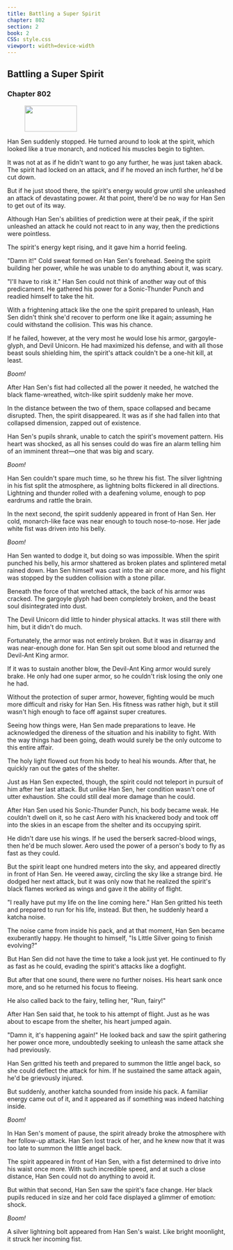 ```yaml
---
title: Battling a Super Spirit
chapter: 802
section: 2
book: 2
CSS: style.css
viewport: width=device-width
---
```


## Battling a Super Spirit

### Chapter 802

<figure>
	<img src="../Images/gem.gif" alt="" id="gem" width="120" height="60" />
</figure>

Han Sen suddenly stopped. He turned around to look at the spirit, which looked like a true monarch, and noticed his muscles begin to tighten.

It was not at as if he didn't want to go any further, he was just taken aback. The spirit had locked on an attack, and if he moved an inch further, he'd be cut down.

But if he just stood there, the spirit's energy would grow until she unleashed an attack of devastating power. At that point, there'd be no way for Han Sen to get out of its way.

Although Han Sen's abilities of prediction were at their peak, if the spirit unleashed an attack he could not react to in any way, then the predictions were pointless.

The spirit's energy kept rising, and it gave him a horrid feeling.

"Damn it!" Cold sweat formed on Han Sen's forehead. Seeing the spirit building her power, while he was unable to do anything about it, was scary.

"I'll have to risk it." Han Sen could not think of another way out of this predicament. He gathered his power for a Sonic-Thunder Punch and readied himself to take the hit.

With a frightening attack like the one the spirit prepared to unleash, Han Sen didn't think she'd recover to perform one like it again; assuming he could withstand the collision. This was his chance.

If he failed, however, at the very most he would lose his armor, gargoyle-glyph, and Devil Unicorn. He had maximized his defense, and with all those beast souls shielding him, the spirit's attack couldn't be a one-hit kill, at least.

*Boom!*

After Han Sen's fist had collected all the power it needed, he watched the black flame-wreathed, witch-like spirit suddenly make her move.

In the distance between the two of them, space collapsed and became disrupted. Then, the spirit disappeared. It was as if she had fallen into that collapsed dimension, zapped out of existence.

Han Sen's pupils shrank, unable to catch the spirit's movement pattern. His heart was shocked, as all his senses could do was fire an alarm telling him of an imminent threat—one that was big and scary.

*Boom!*

Han Sen couldn't spare much time, so he threw his fist. The silver lightning in his fist split the atmosphere, as lightning bolts flickered in all directions. Lightning and thunder rolled with a deafening volume, enough to pop eardrums and rattle the brain.

In the next second, the spirit suddenly appeared in front of Han Sen. Her cold, monarch-like face was near enough to touch nose-to-nose. Her jade white fist was driven into his belly.

*Boom!*

Han Sen wanted to dodge it, but doing so was impossible. When the spirit punched his belly, his armor shattered as broken plates and splintered metal rained down. Han Sen himself was cast into the air once more, and his flight was stopped by the sudden collision with a stone pillar.

Beneath the force of that wretched attack, the back of his armor was cracked. The gargoyle glyph had been completely broken, and the beast soul disintegrated into dust.

The Devil Unicorn did little to hinder physical attacks. It was still there with him, but it didn't do much.

Fortunately, the armor was not entirely broken. But it was in disarray and was near-enough done for. Han Sen spit out some blood and returned the Devil-Ant King armor.

If it was to sustain another blow, the Devil-Ant King armor would surely brake. He only had one super armor, so he couldn't risk losing the only one he had.

Without the protection of super armor, however, fighting would be much more difficult and risky for Han Sen. His fitness was rather high, but it still wasn't high enough to face off against super creatures.

Seeing how things were, Han Sen made preparations to leave. He acknowledged the direness of the situation and his inability to fight. With the way things had been going, death would surely be the only outcome to this entire affair.

The holy light flowed out from his body to heal his wounds. After that, he quickly ran out the gates of the shelter.

Just as Han Sen expected, though, the spirit could not teleport in pursuit of him after her last attack. But unlike Han Sen, her condition wasn't one of utter exhaustion. She could still deal more damage than he could.

After Han Sen used his Sonic-Thunder Punch, his body became weak. He couldn't dwell on it, so he cast Aero with his knackered body and took off into the skies in an escape from the shelter and its occupying spirit.

He didn't dare use his wings. If he used the berserk sacred-blood wings, then he'd be much slower. Aero used the power of a person's body to fly as fast as they could.

But the spirit leapt one hundred meters into the sky, and appeared directly in front of Han Sen. He veered away, circling the sky like a strange bird. He dodged her next attack, but it was only now that he realized the spirit's black flames worked as wings and gave it the ability of flight.

"I really have put my life on the line coming here." Han Sen gritted his teeth and prepared to run for his life, instead. But then, he suddenly heard a katcha noise.

The noise came from inside his pack, and at that moment, Han Sen became exuberantly happy. He thought to himself, "Is Little Silver going to finish evolving?"

But Han Sen did not have the time to take a look just yet. He continued to fly as fast as he could, evading the spirit's attacks like a dogfight.

But after that one sound, there were no further noises. His heart sank once more, and so he returned his focus to fleeing.

He also called back to the fairy, telling her, "Run, fairy!"

After Han Sen said that, he took to his attempt of flight. Just as he was about to escape from the shelter, his heart jumped again.

"Damn it, it's happening again!" He looked back and saw the spirit gathering her power once more, undoubtedly seeking to unleash the same attack she had previously.

Han Sen gritted his teeth and prepared to summon the little angel back, so she could deflect the attack for him. If he sustained the same attack again, he'd be grievously injured.

But suddenly, another katcha sounded from inside his pack. A familiar energy came out of it, and it appeared as if something was indeed hatching inside.

*Boom!*

In Han Sen's moment of pause, the spirit already broke the atmosphere with her follow-up attack. Han Sen lost track of her, and he knew now that it was too late to summon the little angel back.

The spirit appeared in front of Han Sen, with a fist determined to drive into his waist once more. With such incredible speed, and at such a close distance, Han Sen could not do anything to avoid it.

But within that second, Han Sen saw the spirit's face change. Her black pupils reduced in size and her cold face displayed a glimmer of emotion: shock.

*Boom!*

A silver lightning bolt appeared from Han Sen's waist. Like bright moonlight, it struck her incoming fist.
